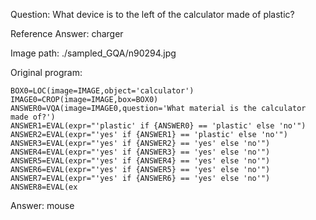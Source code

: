 Question: What device is to the left of the calculator made of plastic?

Reference Answer: charger

Image path: ./sampled_GQA/n90294.jpg

Original program:

```
BOX0=LOC(image=IMAGE,object='calculator')
IMAGE0=CROP(image=IMAGE,box=BOX0)
ANSWER0=VQA(image=IMAGE0,question='What material is the calculator made of?')
ANSWER1=EVAL(expr="'plastic' if {ANSWER0} == 'plastic' else 'no'")
ANSWER2=EVAL(expr="'yes' if {ANSWER1} == 'plastic' else 'no'")
ANSWER3=EVAL(expr="'yes' if {ANSWER2} == 'yes' else 'no'")
ANSWER4=EVAL(expr="'yes' if {ANSWER3} == 'yes' else 'no'")
ANSWER5=EVAL(expr="'yes' if {ANSWER4} == 'yes' else 'no'")
ANSWER6=EVAL(expr="'yes' if {ANSWER5} == 'yes' else 'no'")
ANSWER7=EVAL(expr="'yes' if {ANSWER6} == 'yes' else 'no'")
ANSWER8=EVAL(ex
```
Answer: mouse

